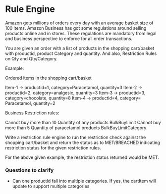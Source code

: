 # Rule Engine

Amazon gets millions of orders every day with an average basket size of 100 items. Amazon Business has got some regulations around selling products online and in stores. These regulations are mandatory from legal and business perspective to enforce for all order transactions.

You are given an order with a list of products in the shopping cart/basket with productid, product Category and quantity. And also, Restriction Rules on Qty and Qty/Category.



Example:

Ordered items in the shopping cart/basket

Item-1 -> productid=1, category=Paracetamol, quantity=3
Item-2 -> productid=2, category=analgesic, quantity=3
Item-3 -> productid=3, category=chocolate, quantity=8
Item-4 -> productid=4, category= Paracetamol, quantity=2



Business Restriction rules:

Cannot buy more than 10 Quantity of any products  BulkBuyLimit
Cannot buy more than 5 Quantity of paracetamol products  BulkBuyLimitCategory



Write a restriction rule engine to run the restriction check against the shopping cart/basket and return the status as to MET/BREACHED indicating restriction status for the given restriction rules.



For the above given example, the restriction status returned would be MET.

### Questions to clarify

* Can one productId fall into multiple categories. If yes, the cartItem will update to support multiple categories
